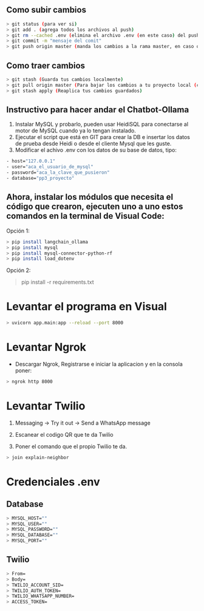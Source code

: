 ## Como subir cambios 
```bash
> git status (para ver si)
> git add . (agrega todos los archivos al push)
> git rm --cached .env (elimina el archivo .env (en este caso) del push que hagan)
> git commit -m "mensaje del comit"
> git push origin master (manda los cambios a la rama master, en caso que lo subas a tu rama cambia master por el nombre de tu rama)
```
## Como traer cambios
```bash
> git stash (Guarda tus cambios localmente)
> git pull origin master (Para bajar los cambios a tu proyecto local (cambiar el nombre de master para que se aplique a tu rama))
> git stash apply (Reaplica tus cambios guardados)
```

## Instructivo para hacer andar el Chatbot-Ollama

1. Instalar MySQL y probarlo, pueden usar HeidiSQL para conectarse al motor de MySQL cuando ya lo tengan instalado.
2. Ejecutar el script que está en GIT para crear la DB e insertar los datos de prueba desde Heidi o desde el cliente Mysql que les guste.
3. Modificar el achivo .env con los datos de su base de datos, tipo:

```bash
- host="127.0.0.1"
- user="aca_el_usuario_de_mysql"
- password="aca_la_clave_que_pusieron"
- database="pp3_proyecto"
```

## Ahora, instalar los módulos que necesita el código que crearon, ejecuten uno a uno estos comandos en la terminal de Visual Code:

Opción 1:

```bash
> pip install langchain_ollama
> pip install mysql
> pip install mysql-connector-python-rf
> pip install load_dotenv
```

Opción 2:

> pip install -r requirements.txt

# Levantar el programa en Visual

```bash
> uvicorn app.main:app --reload --port 8000
```
# Levantar Ngrok

- Descargar Ngrok, Registrarse e iniciar la aplicacion y en la consola poner:

```bash
> ngrok http 8000
```

# Levantar Twilio

1. Messaging → Try it out → Send a WhatsApp message

2. Escanear el codigo QR que te da Twilio

3. Poner el comando que el propio Twilio te da.

```bash
> join explain-neighbor
```

# Credenciales .env

## Database

```bash
> MYSQL_HOST=""
> MYSQL_USER=""
> MYSQL_PASSWORD=""
> MYSQL_DATABASE=""
> MYSQL_PORT=""
```

## Twilio

```bash
> From=
> Body=
> TWILIO_ACCOUNT_SID=
> TWILIO_AUTH_TOKEN=
> TWILIO_WHATSAPP_NUMBER=
> ACCESS_TOKEN=
```

